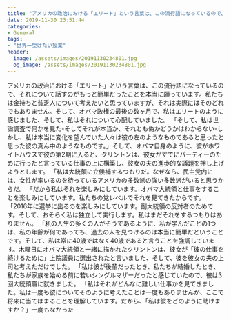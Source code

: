 ```yaml
---
title: "アメリカの政治における「エリート」という言葉は、この流行語になっているので、それについて話すのがもっと簡単だったことを本当に願っています。"
date: 2019-11-30 23:51:44
categories:
- General
tags:
- "世界一受けたい授業"
header:
  image: /assets/images/20191130234801.jpg
  og_image: /assets/images/20191130234801.jpg
---
```


アメリカの政治における「エリート」という言葉は、この流行語になっているので、それについて話すのがもっと簡単だったことを本当に願っています。私たちは金持ちと貧乏人について考えたいと思っていますが、それは実際にはそのどれでもありません。そして、オバマ政権の最後の数ヶ月で、私はエリートのように感じました、そして、私はそれについて心配していました。 「そして、私は世論調査で何かを見た-そしてそれが本当か、それとも偽かどうかはわからない-しかし、私は本当に変化を望んでいた人々は彼の左のようなものであると思ったと思った彼の真ん中のようなものです。」そして、オバマ自身のように、彼がホワイトハウスで彼の第2期に入ると、クリントンは、彼女がすでにパーティーのために行ったと言っている仕事の上に構築し、彼女の夫の進歩的な議題を押し上げようとします。 「私は大統領に立候補するつもりだ。なぜなら、民主党内には、女性が率いるのを待っているアメリカの多数派の強い多数派がいると思うからだ。 「だから私はそれを楽しみにしています。オバマ大統領と仕事をすることを楽しみにしています。私たちの党レベルでそれを見てきたからです。 「2016年に選挙に出るのを楽しみにしています。副大統領の反対者のためです。そして、おそらく私は独立して実行します。私はまだそれをするつもりはありません。 「私の人生の多くの人がそうであるように、私が学んだことの1つは、私の年齢が何であっても、過去の人を見つけるのは本当に簡単だということです。そして、私は常に40歳ではなく40歳であると言うことを強調しています。木曜日にオバマ大統領と一緒に描かれたクリントンは、彼女が「彼の仕事を続けるために」上院議員に選出されたと言いました、そして、彼を彼女の夫の上司と考えただけでした。 「私は彼が後輩だったとき、私たちが結婚したとき、私たちが家族を始める前に若いシングルマザーだったと感じていたので、彼は3回大統領職に就きました。 「私はそれがどんなに難しい仕事かを見てきました。私は一度も彼についてそのように考えたことは一度もありませんが、ここで将来に当てはまることを理解しています。だから、「私は彼をどのように助けますか？」一度もなかった
